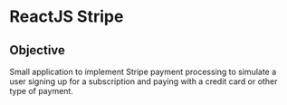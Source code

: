 # ReactJS Stripe

## Objective
Small application to implement Stripe payment processing to simulate a user signing up for a subscription and paying with a credit card or other type of payment.

